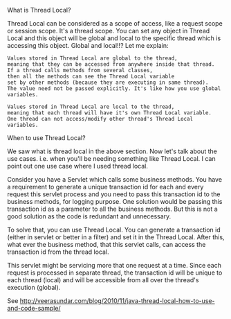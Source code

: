 
What is Thread Local?

Thread Local can be considered as a scope of access, 
like a request scope or session scope. 
It's a thread scope. You can set any object in Thread Local 
and this object will be global and local to the specific 
thread which is accessing this object. Global and local!!? Let me explain:

    Values stored in Thread Local are global to the thread, 
    meaning that they can be accessed from anywhere inside that thread. 
    If a thread calls methods from several classes, 
    then all the methods can see the Thread Local variable 
    set by other methods (because they are executing in same thread). 
    The value need not be passed explicitly. It's like how you use global variables.
    
    Values stored in Thread Local are local to the thread, 
    meaning that each thread will have it's own Thread Local variable. 
    One thread can not access/modify other thread's Thread Local variables.
    
When to use Thread Local?

We saw what is thread local in the above section. 
Now let's talk about the use cases. i.e. when you'll be needing something like Thread Local.
I can point out one use case where I used thread local. 

Consider you have a Servlet which calls some business methods. 
You have a requirement to generate a unique transaction id for each and every request 
this servlet process and you need to pass this transaction id to the business methods, 
for logging purpose. One solution would be passing this transaction id as a parameter 
to all the business methods. But this is not a good solution 
as the code is redundant and unnecessary.

To solve that, you can use Thread Local. You can generate a transaction 
id (either in servlet or better in a filter) and set it in the Thread Local. 
After this, what ever the business method, that this servlet calls, 
can access the transaction id from the thread local.

This servlet might be servicing more that one request at a time. 
Since each request is processed in separate thread, 
the transaction id will be unique to each thread (local) and will be accessible 
from all over the thread's execution (global).

See http://veerasundar.com/blog/2010/11/java-thread-local-how-to-use-and-code-sample/
